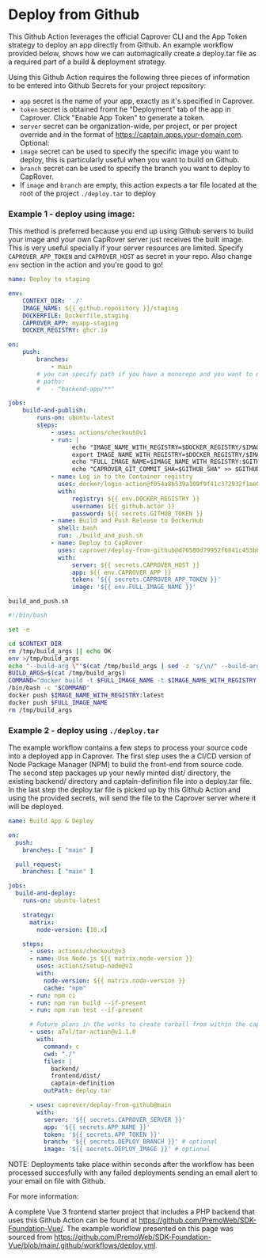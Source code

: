 # Deploy from Github

This Github Action leverages the official Caprover CLI and the App Token strategy to deploy an app directly from Github.
An example workflow provided below, shows how we can automagically create a deploy.tar file as a required part of a build & deployment strategy.

Using this Github Action requires the following three pieces of information to be entered into Github Secrets for your project repository:

- `app` secret is the name of your app, exactly as it's specified in Caprover.
- `token` secret is obtained fromt he "Deployment" tab of the app in Caprover. Click "Enable App Token" to generate a token.
- `server` secret can be organization-wide, per project, or per project override and in the format of https://captain.apps.your-domain.com.
Optional:
- `image` secret can be used to specify the specific image you want to deploy, this is particularly useful when you want to build on Github.
- `branch` secret can be used to specify the branch you want to deploy to CapRover.
- If `image` and `branch` are empty, this action expects a tar file located at the root of the project `./deploy.tar` to deploy



### Example 1 - deploy using image:
This method is preferred because you end up using Github servers to build your image and your own CapRover server just receives the built image. This is very useful specially if your server resources are limited.
Specify `CAPROVER_APP_TOKEN` and `CAPROVER_HOST` as secret in your repo. Also change `env` section in the action and you're good to go!


```yaml
name: Deploy to staging

env:
    CONTEXT_DIR: './'
    IMAGE_NAME: ${{ github.repository }}/staging
    DOCKERFILE: Dockerfile.staging
    CAPROVER_APP: myapp-staging
    DOCKER_REGISTRY: ghcr.io

on:
    push:
        branches:
            - main
        # you can specify path if you have a monorepo and you want to deploy if particular directory is changed, make sure to update `CONTEXT_DIR` too
        # paths:
        #   - "backend-app/**"

jobs:
    build-and-publish:
        runs-on: ubuntu-latest
        steps:
            - uses: actions/checkout@v1
            - run: |
                  echo "IMAGE_NAME_WITH_REGISTRY=$DOCKER_REGISTRY/$IMAGE_NAME" >> $GITHUB_ENV
                  export IMAGE_NAME_WITH_REGISTRY=$DOCKER_REGISTRY/$IMAGE_NAME
                  echo "FULL_IMAGE_NAME=$IMAGE_NAME_WITH_REGISTRY:$GITHUB_SHA-gitsha" >> $GITHUB_ENV
                  echo "CAPROVER_GIT_COMMIT_SHA=$GITHUB_SHA" >> $GITHUB_ENV
            - name: Log in to the Container registry
              uses: docker/login-action@f054a8b539a109f9f41c372932f1ae047eff08c9
              with:
                  registry: ${{ env.DOCKER_REGISTRY }}
                  username: ${{ github.actor }}
                  password: ${{ secrets.GITHUB_TOKEN }}
            - name: Build and Push Release to DockerHub
              shell: bash
              run: ./build_and_push.sh
            - name: Deploy to CapRover
              uses: caprover/deploy-from-github@d76580d79952f6841c453bb3ed37ef452b19752c
              with:
                  server: ${{ secrets.CAPROVER_HOST }}
                  app: ${{ env.CAPROVER_APP }}
                  token: '${{ secrets.CAPROVER_APP_TOKEN }}'
                  image: '${{ env.FULL_IMAGE_NAME }}'

```

`build_and_push.sh`
```bash
#!/bin/bash

set -e

cd $CONTEXT_DIR
rm /tmp/build_args || echo OK
env >/tmp/build_args
echo "--build-arg \""$(cat /tmp/build_args | sed -z 's/\n/" --build-arg "/g')"IGNORE_VAR=IGNORE_VAR\"" >/tmp/build_args
BUILD_ARGS=$(cat /tmp/build_args)
COMMAND="docker build -t $FULL_IMAGE_NAME -t $IMAGE_NAME_WITH_REGISTRY:latest -f $DOCKERFILE $BUILD_ARGS --no-cache ."
/bin/bash -c "$COMMAND"
docker push $IMAGE_NAME_WITH_REGISTRY:latest
docker push $FULL_IMAGE_NAME
rm /tmp/build_args

```

### Example 2 - deploy using `./deploy.tar`

The example workflow contains a few steps to process your source code into a deployed app in Caprover. The first step uses the a CI/CD version of Node Package Manager (NPM) to build the front-end from source code. The second step packages up your newly minted dist/ directory, the existing backend/ directory and captain-definition file into a deploy.tar file. In the last step the deploy.tar file is picked up by this Github Action and using the provided secrets, will send the file to the Caprover server where it will be deployed.

```yaml
name: Build App & Deploy

on:
  push:
    branches: [ "main" ]

  pull_request:
    branches: [ "main" ]

jobs:
  build-and-deploy:
    runs-on: ubuntu-latest

    strategy:
      matrix:
        node-version: [18.x]

    steps:
      - uses: actions/checkout@v3
      - name: Use Node.js ${{ matrix.node-version }}
        uses: actions/setup-node@v3
        with:
          node-version: ${{ matrix.node-version }}
          cache: "npm"
      - run: npm ci
      - run: npm run build --if-present
      - run: npm run test --if-present

      # Future plans in the works to create tarball from within the caprover/deploy-from-github action.
      - uses: a7ul/tar-action@v1.1.0
        with:
          command: c
          cwd: "./"
          files: |
            backend/
            frontend/dist/
            captain-definition
          outPath: deploy.tar

      - uses: caprover/deploy-from-github@main
        with:
          server: '${{ secrets.CAPROVER_SERVER }}'
          app: '${{ secrets.APP_NAME }}'
          token: '${{ secrets.APP_TOKEN }}'
          branch: '${{ secrets.DEPLOY_BRANCH }}' # optional
          image: '${{ secrets.DEPLOY_IMAGE }}' # optional

```

NOTE: Deployments take place within seconds after the workflow has been processed succesfully with any failed deployments sending an email alert to your email on file with Github.

For more information:

A complete Vue 3 frontend starter project that includes a PHP backend that uses this Github Action can be found at https://github.com/PremoWeb/SDK-Foundation-Vue/.
The example workflow presented on this page was sourced from https://github.com/PremoWeb/SDK-Foundation-Vue/blob/main/.github/workflows/deploy.yml.
